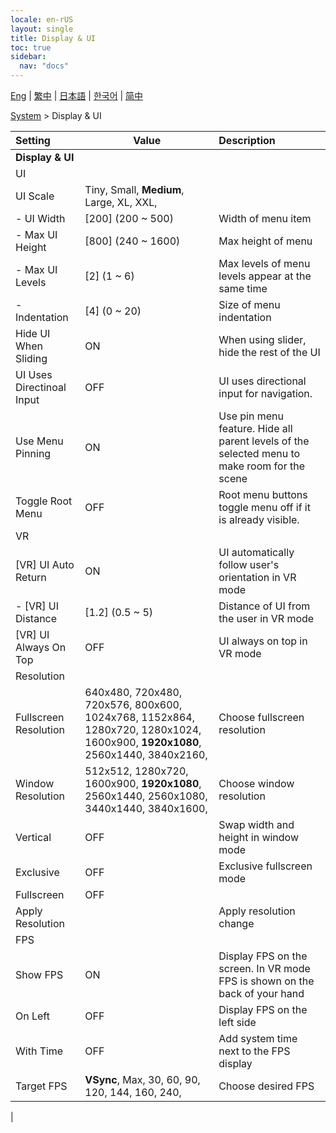```yaml
---
locale: en-rUS
layout: single
title: Display & UI
toc: true
sidebar:
  nav: "docs"
---
```

[Eng](/dancexr/menu/2025.4/system2/screen) | [繁中](/tw/dancexr/menu/2025.4/system2/screen) | [日本語](/jp/dancexr/menu/2025.4/system2/screen) | [한국어](/kr/dancexr/menu/2025.4/system2/screen) | [简中](/zh/dancexr/menu/2025.4/system2/screen)

[System](../menu#System) > Display & UI



| Setting | Value | Description |
| :--- | --- | :--- |
|**Display & UI** | | 
| UI || 
| UI Scale | Tiny, Small, **Medium**, Large, XL, XXL,  |  |
|- UI Width | [200] (200 ~ 500) | Width of menu item
|- Max UI Height | [800] (240 ~ 1600) | Max height of menu
|- Max UI Levels | [2] (1 ~ 6) | Max levels of menu levels appear at the same time
|- Indentation | [4] (0 ~ 20) | Size of menu indentation
| Hide UI When Sliding | ON | When using slider, hide the rest of the UI
| UI Uses Directinoal Input | OFF | UI uses directional input for navigation.
| Use Menu Pinning | ON | Use pin menu feature. Hide all parent levels of the selected menu to make room for the scene
| Toggle Root Menu | OFF | Root menu buttons toggle menu off if it is already visible.
| VR || 
| [VR] UI Auto Return | ON | UI automatically follow user's orientation in VR mode
|- [VR] UI Distance | [1.2] (0.5 ~ 5) | Distance of UI from the user in VR mode
| [VR] UI Always On Top | OFF | UI always on top in VR mode
| Resolution || 
| Fullscreen Resolution | 640x480, 720x480, 720x576, 800x600, 1024x768, 1152x864, 1280x720, 1280x1024, 1600x900, **1920x1080**, 2560x1440, 3840x2160,  | Choose fullscreen resolution |
| Window Resolution | 512x512, 1280x720, 1600x900, **1920x1080**, 2560x1440, 2560x1080, 3440x1440, 3840x1600,  | Choose window resolution |
| Vertical | OFF | Swap width and height in window mode
| Exclusive | OFF | Exclusive fullscreen mode
| Fullscreen | OFF | 
| Apply Resolution || Apply resolution change
| FPS || 
| Show FPS | ON | Display FPS on the screen. In VR mode FPS is shown on the back of your hand
| On Left | OFF | Display FPS on the left side
| With Time | OFF | Add system time next to the FPS display
| Target FPS | **VSync**, Max, 30, 60, 90, 120, 144, 160, 240,  | Choose desired FPS |
|
